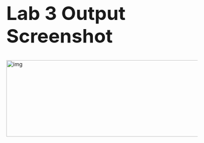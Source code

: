 <h1 style="font-size:50px;">Lab 3 Output Screenshot</h1>
<img width="750" height="202" alt="img" src="https://github.com/user-attachments/assets/d804aab7-f629-4a9a-8e78-6b4b9f64e601" />

